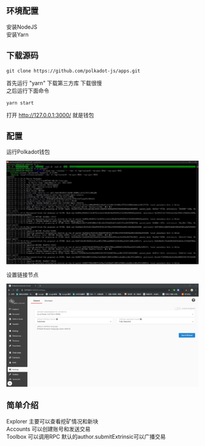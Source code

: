 ## 环境配置
安装NodeJS  
安装Yarn

## 下载源码
    git clone https://github.com/polkadot-js/apps.git

首先运行 "yarn" 下载第三方库 下载很慢  
之后运行下面命令 

    yarn start

打开 http://127.0.0.1:3000/ 就是钱包

## 配置
运行Polkadot钱包

![avatar](20190724173027.jpg)  

设置链接节点

![avatar](20190724173215.png)  

## 简单介绍

Explorer 主要可以查看挖矿情况和新块  
Accounts 可以创建账号和发送交易  
Toolbox 可以调用RPC 默认的author.submitExtrinsic可以广播交易